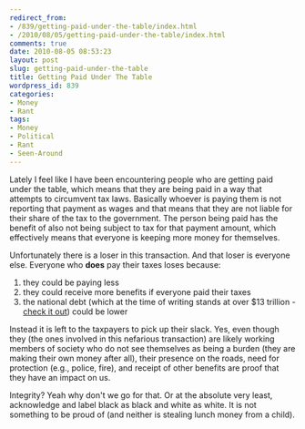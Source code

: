 ```yaml
---
redirect_from:
- /839/getting-paid-under-the-table/index.html
- /2010/08/05/getting-paid-under-the-table/index.html
comments: true
date: 2010-08-05 08:53:23
layout: post
slug: getting-paid-under-the-table
title: Getting Paid Under The Table
wordpress_id: 839
categories:
- Money
- Rant
tags:
- Money
- Political
- Rant
- Seen-Around
---
```


Lately I feel like I have been encountering people who are getting paid under the table, which means that they are being paid in a way that attempts to circumvent tax laws.  Basically whoever is paying them is not reporting that payment as wages and that means that they are not liable for their share of the tax to the government.  The person being paid has the benefit of also not being subject to tax for that payment amount, which effectively means that everyone is keeping more money for themselves.

Unfortunately there is a loser in this transaction.  And that loser is everyone else.  Everyone who **does** pay their taxes loses because:

  1. they could be paying less
  2. they could receive more benefits if everyone paid their taxes
  3. the national debt (which at the time of writing stands at over $13 trillion - [check it out](http://www.brillig.com/debt_clock/)) could be lower


Instead it is left to the taxpayers to pick up their slack.  Yes, even though they (the ones involved in this nefarious transaction) are likely working members of society who do not see themselves as being a burden (they are making their own money after all), their presence on the roads, need for protection (e.g., police, fire), and receipt of other benefits are proof that they have an impact on us.

Integrity?  Yeah why don't we go for that.  Or at the absolute very least, acknowledge and label black as black and white as white.  It is not something to be proud of (and neither is stealing lunch money from a child).
